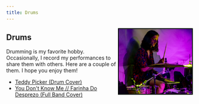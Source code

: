 ```yaml
---
title: Drums
---
```


<img src="images/drumming.jpg" height="175" alt="Me playing the drums in 2019" style="float: right; margin: 3px 3px 3px 3px; border: 2px solid #000800;"> 

## Drums
Drumming is my favorite hobby. 
Occasionally, I record my performances to share them with others. 
Here are a couple of them. 
I hope you enjoy them!

- [Teddy Picker (Drum Cover)](https://www.youtube.com/watch?v=9Ypsmg5IhJ4)
- [You Don't Know Me // Farinha Do Desprezo (Full Band Cover)](https://www.youtube.com/watch?v=dQVYjzgHf-c) 

